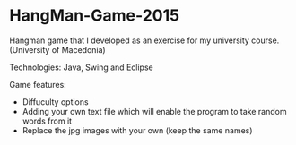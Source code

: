 # HangMan-Game-2015
Hangman game that I developed as an exercise for my university course. (University of Macedonia)

Technologies: Java, Swing and Eclipse

Game features: 
- Diffuculty options 
- Adding your own text file which will enable the program to take random words from it
- Replace the jpg images with your own (keep the same names)
